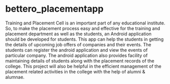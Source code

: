 # bettero_placementapp
Training and Placement Cell is an important part of any educational institute. So, to make the placement process easy and effective for the training and placement department as well as the students, an Android application should be developed for students. 
          This app can help the students in getting the details of upcoming job offers of companies and their events. The students can register the android application and view the events of particular company. The android application also provides facility of maintaining details of students along with the placement records of the college. This project will also be helpful in the efficient management of the placement related activities in the college with the help of alumni & alumnae.
